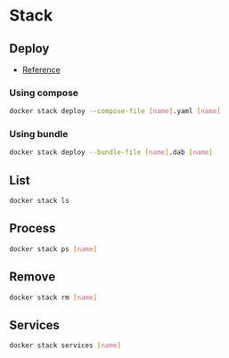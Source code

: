 # Stack

## Deploy

- [Reference](https://docs.docker.com/compose/compose-file/#deploy)

### Using compose

```sh
docker stack deploy --compose-file [name].yaml [name]
```

### Using bundle

```sh
docker stack deploy --bundle-file [name].dab [name]
```

## List

```sh
docker stack ls
```

## Process

```sh
docker stack ps [name]
```

## Remove

```sh
docker stack rm [name]
```

## Services

```sh
docker stack services [name]
```
